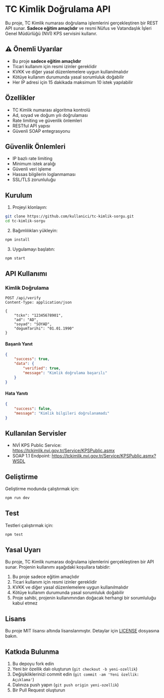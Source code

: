 # TC Kimlik Doğrulama API

Bu proje, TC Kimlik numarası doğrulama işlemlerini gerçekleştiren bir REST API sunar. **Sadece eğitim amaçlıdır** ve resmi Nüfus ve Vatandaşlık İşleri Genel Müdürlüğü (NVİ) KPS servisini kullanır.

## ⚠️ Önemli Uyarılar

- Bu proje **sadece eğitim amaçlıdır**
- Ticari kullanım için resmi izinler gereklidir
- KVKK ve diğer yasal düzenlemelere uygun kullanılmalıdır
- Kötüye kullanım durumunda yasal sorumluluk doğabilir
- Her IP adresi için 15 dakikada maksimum 10 istek yapılabilir

## Özellikler

- TC Kimlik numarası algoritma kontrolü
- Ad, soyad ve doğum yılı doğrulaması
- Rate limiting ve güvenlik önlemleri
- RESTful API yapısı
- Güvenli SOAP entegrasyonu

## Güvenlik Önlemleri

- IP bazlı rate limiting
- Minimum istek aralığı
- Güvenli veri işleme
- Hassas bilgilerin loglanmaması
- SSL/TLS zorunluluğu

## Kurulum

1. Projeyi klonlayın:
```bash
git clone https://github.com/kullanici/tc-kimlik-sorgu.git
cd tc-kimlik-sorgu
```

2. Bağımlılıkları yükleyin:
```bash
npm install
```

3. Uygulamayı başlatın:
```bash
npm start
```

## API Kullanımı

### Kimlik Doğrulama

```http
POST /api/verify
Content-Type: application/json

{
    "tckn": "12345678901",
    "ad": "AD",
    "soyad": "SOYAD",
    "dogumTarihi": "01.01.1990"
}
```

#### Başarılı Yanıt

```json
{
    "success": true,
    "data": {
        "verified": true,
        "message": "Kimlik doğrulama başarılı"
    }
}
```

#### Hata Yanıtı

```json
{
    "success": false,
    "message": "Kimlik bilgileri doğrulanamadı"
}
```

## Kullanılan Servisler

- NVİ KPS Public Service: https://tckimlik.nvi.gov.tr/Service/KPSPublic.asmx
- SOAP 1.1 Endpoint: https://tckimlik.nvi.gov.tr/Service/KPSPublic.asmx?WSDL

## Geliştirme

Geliştirme modunda çalıştırmak için:

```bash
npm run dev
```

## Test

Testleri çalıştırmak için:

```bash
npm test
```

## Yasal Uyarı

Bu proje, TC Kimlik numarası doğrulama işlemlerini gerçekleştiren bir API sunar. Projenin kullanımı aşağıdaki koşullara tabidir:

1. Bu proje sadece eğitim amaçlıdır
2. Ticari kullanım için resmi izinler gereklidir
3. KVKK ve diğer yasal düzenlemelere uygun kullanılmalıdır
4. Kötüye kullanım durumunda yasal sorumluluk doğabilir
5. Proje sahibi, projenin kullanımından doğacak herhangi bir sorumluluğu kabul etmez

## Lisans

Bu proje MIT lisansı altında lisanslanmıştır. Detaylar için [LICENSE](LICENSE) dosyasına bakın.

## Katkıda Bulunma

1. Bu depoyu fork edin
2. Yeni bir özellik dalı oluşturun (`git checkout -b yeni-ozellik`)
3. Değişikliklerinizi commit edin (`git commit -am 'Yeni özellik: Açıklama'`)
4. Dalınıza push yapın (`git push origin yeni-ozellik`)
5. Bir Pull Request oluşturun 
